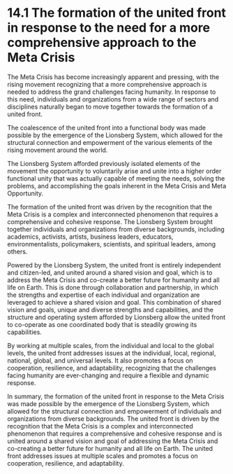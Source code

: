 # 14.1 The formation of the united front in response to the need for a more comprehensive approach to the Meta Crisis

The Meta Crisis has become increasingly apparent and pressing, with the rising movement recognizing that a more comprehensive approach is needed to address the grand challenges facing humanity. In response to this need, individuals and organizations from a wide range of sectors and disciplines naturally began to move together towards the formation of a united front. 

The coalescence of the united front into a functional body was made possible by the emergence of the Lionsberg System, which allowed for the structural connection and empowerment of the various elements of the rising movement around the world. 

The Lionsberg System afforded previously isolated elements of the movement the opportunity to voluntarily arise and unite into a higher order functional unity that was actually capable of meeting the needs, solving the problems, and accomplishing the goals inherent in the Meta Crisis and Meta Opportunity. 

The formation of the united front was driven by the recognition that the Meta Crisis is a complex and interconnected phenomenon that requires a comprehensive and cohesive response. The Lionsberg System brought together individuals and organizations from diverse backgrounds, including academics, activists, artists, business leaders, educators, environmentalists, policymakers, scientists, and spiritual leaders, among others.

Powered by the Lionsberg System, the united front is entirely independent and citizen-led, and united around a shared vision and goal, which is to address the Meta Crisis and co-create a better future for humanity and all life on Earth. This is done through collaboration and partnership, in which the strengths and expertise of each individual and organization are leveraged to achieve a shared vision and goal. This combination of shared vision and goals, unique and diverse strengths and capabilities, and the structure and operating system afforded by Lionsberg allow the united front to co-operate as one coordinated body that is steadily growing its capabilities. 

By working at multiple scales, from the individual and local to the global levels, the united front addresses issues at the individual, local, regional, national, global, and universal levels. It also promotes a focus on cooperation, resilience, and adaptability, recognizing that the challenges facing humanity are ever-changing and require a flexible and dynamic response.

In summary, the formation of the united front in response to the Meta Crisis was made possible by the emergence of the Lionsberg System, which allowed for the structural connection and empowerment of individuals and organizations from diverse backgrounds. The united front is driven by the recognition that the Meta Crisis is a complex and interconnected phenomenon that requires a comprehensive and cohesive response and is united around a shared vision and goal of addressing the Meta Crisis and co-creating a better future for humanity and all life on Earth. The united front addresses issues at multiple scales and promotes a focus on cooperation, resilience, and adaptability.